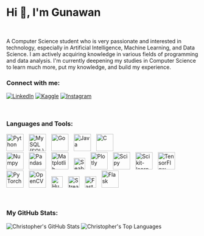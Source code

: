 # Hi 👋, I'm Gunawan

<br>

A Computer Science student who is very passionate and interested in technology, especially in Artificial Intelligence, Machine Learning, and Data Science. I am actively acquiring knowledge in various fields of programming and data analysis. I'm currently deepening my studies in Computer Science to learn much more, put my knowledge, and build my experience.
<br>

### Connect with me:

[![LinkedIn](https://img.shields.io/badge/LinkedIn-0077B5?style=for-the-badge&logo=linkedin&logoColor=white)](https://linkedin.com/in/gunawanrizky)
[![Kaggle](https://img.shields.io/badge/Kaggle-20BEFF?style=for-the-badge&logo=kaggle&logoColor=white)](https://www.kaggle.com/christgerald)
[![Instagram](https://img.shields.io/badge/Instagram-E4405F?style=for-the-badge&logo=instagram&logoColor=white)](https://www.instagram.com/christgerald._/)

<br>

### Languages and Tools:

<p align="left">
  <img src="https://cdn.jsdelivr.net/gh/devicons/devicon/icons/python/python-original.svg" alt="Python" width="45" style="margin-right:10px;"/>
  <img src="https://cdn.jsdelivr.net/gh/devicons/devicon/icons/mysql/mysql-original-wordmark.svg" alt="MySQL (SQL)" width="45" style="margin-right:10px;"/>
  <img src="https://cdn.jsdelivr.net/gh/devicons/devicon/icons/go/go-original-wordmark.svg" alt="Go" width="45" style="margin-right:10px;"/>
  <img src="https://cdn.jsdelivr.net/gh/devicons/devicon/icons/java/java-original.svg" alt="Java" width="45" style="margin-right:10px;"/>
  <img src="https://cdn.jsdelivr.net/gh/devicons/devicon/icons/c/c-original.svg" alt="C" width="45" style="margin-right:10px;"/>
  
  <br>
  
  <img src="https://cdn.jsdelivr.net/gh/devicons/devicon/icons/numpy/numpy-original.svg" alt="Numpy" width="45" style="margin-right:10px;"/>
  <img src="https://cdn.jsdelivr.net/gh/devicons/devicon/icons/pandas/pandas-original.svg" alt="Pandas" width="45" style="margin-right:10px;"/>
  <img src="https://cdn.jsdelivr.net/gh/devicons/devicon/icons/matplotlib/matplotlib-original.svg" alt="Matplotlib" width="45" style="margin-right:10px;"/>
  <img src="https://img.shields.io/badge/Seaborn-3776AB?style=for-the-badge&logo=python&logoColor=white" alt="Seaborn" style="margin-right:10px; height: 30px;"/>
  <img src="https://cdn.jsdelivr.net/gh/devicons/devicon/icons/plotly/plotly-original.svg" alt="Plotly" width="45" style="margin-right:10px;"/>
  <img src="https://cdn.jsdelivr.net/gh/devicons/devicon/icons/scipy/scipy-original.svg" alt="Scipy" width="45" style="margin-right:10px;"/>
  <img src="https://cdn.jsdelivr.net/gh/devicons/devicon/icons/scikitlearn/scikitlearn-original.svg" alt="Scikit-learn" width="45" style="margin-right:10px;"/>
  <img src="https://cdn.jsdelivr.net/gh/devicons/devicon/icons/tensorflow/tensorflow-original.svg" alt="TensorFlow" width="45" style="margin-right:10px;"/>
  <img src="https://cdn.jsdelivr.net/gh/devicons/devicon/icons/pytorch/pytorch-original.svg" alt="PyTorch" width="45" style="margin-right:10px;"/>
  <img src="https://cdn.jsdelivr.net/gh/devicons/devicon/icons/opencv/opencv-original.svg" alt="OpenCV" width="45" style="margin-right:10px;"/>
  <img src="https://img.shields.io/badge/Hugging%20Face-FFD21E?style=for-the-badge&logo=huggingface&logoColor=black" alt="Hugging Face" style="margin-right:10px; height: 30px;"/>
  <img src="https://img.shields.io/badge/Streamlit-FF4B4B?style=for-the-badge&logo=streamlit&logoColor=white" alt="Streamlit" style="margin-right:10px; height: 30px;"/>
  <img src="https://img.shields.io/badge/FastAPI-009688?style=for-the-badge&logo=fastapi&logoColor=white" alt="FastAPI" style="margin-right:10px; height: 30px;"/>
  <img src="https://cdn.jsdelivr.net/gh/devicons/devicon/icons/flask/flask-original.svg" alt="Flask" width="45" style="margin-right:10px;"/>
</p>

<br>

### My GitHub Stats:

![Christopher's GitHub Stats](https://github-readme-stats.vercel.app/api?username=christopher-rich&show_icons=true&theme=radical&count_private=true&include_all_commits=true)
![Christopher's Top Languages](https://github-readme-stats.vercel.app/api/top-langs/?username=christopher-rich&layout=compact&theme=radical)
